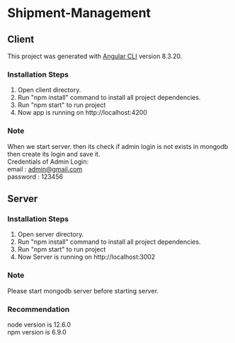 # Shipment-Management

## Client

This project was generated with [Angular CLI](https://github.com/angular/angular-cli) version 8.3.20.

### Installation Steps
1) Open client directory. 
2) Run "npm install" command to install all project dependencies.
3) Run "npm start" to run project
4) Now app is running on http://localhost:4200

### Note
When we start server. then its check if admin login is not exists in mongodb then create its login and save it.<br>
Credentials of Admin Login: <br>
email : admin@gmail.com<br/>
password : 123456

## Server

### Installation Steps
1) Open server directory.
2) Run "npm install" command to install all project dependencies.
3) Run "npm start" to run project
4) Now Server is running on http://localhost:3002

### Note
Please start mongodb server before starting server.

### Recommendation
node version is 12.6.0 <br/>
npm version is 6.9.0
